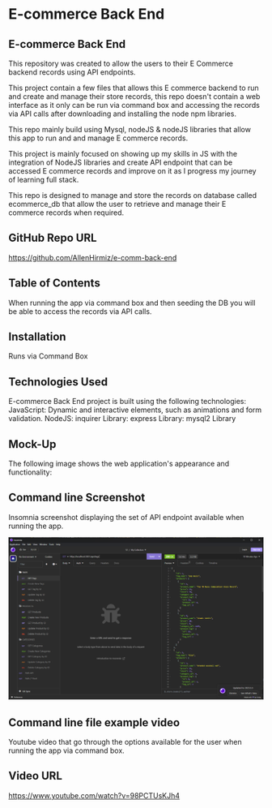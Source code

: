 # E-commerce Back End

## E-commerce Back End
This repository was created to allow the users to their E Commerce backend records using API endpoints.

This project contain a few files that allows this E commerce backend to run and create and manage their store records, this repo doesn't contain a web interface as it only can be run via command box and accessing the records via API calls after downloading and installing the node npm libraries.

This repo mainly build using Mysql, nodeJS & nodeJS libraries that allow this app to run and and manage E commerce records.

This project is mainly focused on showing up my skills in JS with the integration of NodeJS libraries and create API endpoint that can be accessed E commerce records and improve on it as I progress my journey of learning full stack. 

This repo is designed to manage and store the records on database called ecommerce_db that allow the user to retrieve and manage their E commerce records when required.
## GitHub Repo URL
https://github.com/AllenHirmiz/e-comm-back-end

## Table of Contents
When running the app via command box and then seeding the DB you will be able to access the records via API calls.

## Installation
Runs via Command Box 
## Technologies Used
E-commerce Back End project is built using the following technologies:
JavaScript: Dynamic and interactive elements, such as animations and form validation.
NodeJS:
inquirer Library: 
express Library:
mysql2 Library


## Mock-Up

The following image shows the web application's appearance and functionality:


## Command line Screenshot
Insomnia screenshot displaying the set of API endpoint available when running the app.

<img width="800" alt="Command line screenshot displaying the set of option that would be available when running the app" src="./assets/images/insomnia.png">

## Command line file example video
Youtube video that go through the options available for the user when running the app via command box.


## Video URL
https://www.youtube.com/watch?v=98PCTUsKJh4